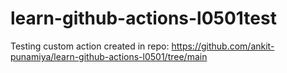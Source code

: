 # learn-github-actions-l0501test
Testing custom action created in repo: https://github.com/ankit-punamiya/learn-github-actions-l0501/tree/main
